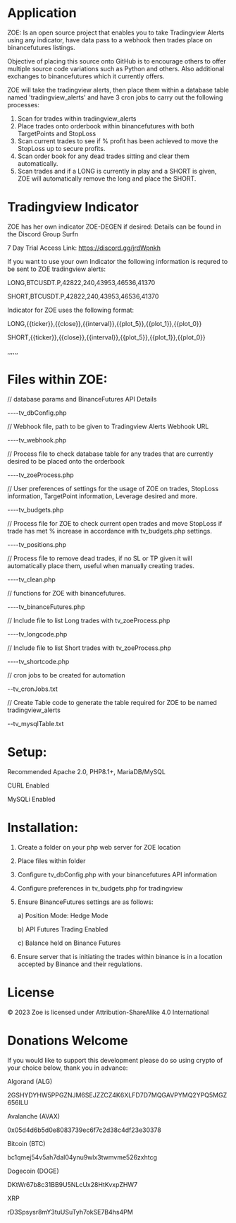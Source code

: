 Application
================================================================

ZOE: Is an open source project that enables you to take Tradingview Alerts using any indicator, have data pass to a webhook then trades place on binancefutures listings.

Objective of placing this source onto GitHub is to encourage others to offer multiple source code variations such as Python and others. Also additional exchanges to binancefutures which it currently offers.

ZOE will take the tradingview alerts, then place them within a database table named 'tradingview_alerts' and have 3 cron jobs to carry out the following processes:

1. Scan for trades within tradingview_alerts
2. Place trades onto orderbook within binancefutures with both TargetPoints and StopLoss
3. Scan current trades to see if % profit has been achieved to move the StopLoss up to secure profits.
4. Scan order book for any dead trades sitting and clear them automatically.
5. Scan trades and if a LONG is currently in play and a SHORT is given, ZOE will automatically remove the long and place the SHORT.

Tradingview Indicator
================================================================

ZOE has her own indicator ZOE-DEGEN if desired: Details can be found in the Discord Group Surfn

7 Day Trial Access Link: https://discord.gg/jrdWpnkh 

If you want to use your own Indicator the following information is requred to be sent to ZOE tradingview alerts:

LONG,BTCUSDT.P,42822,240,43953,46536,41370

SHORT,BTCUSDT.P,42822,240,43953,46536,41370


Indicator for ZOE uses the following format:

LONG,{{ticker}},{{close}},{{interval}},{{plot_5}},{{plot_1}},{{plot_0}}

SHORT,{{ticker}},{{close}},{{interval}},{{plot_5}},{{plot_1}},{{plot_0}}


<trade>,<symbol>,<price>,<timeline>,<targetPrice>,<High Fib>,<Low Fib>


Files within ZOE:
================================================================
// database params and BinanceFutures API Details

----tv_dbConfig.php  

// Webhook file, path to be given to Tradingview Alerts Webhook URL

----tv_webhook.php  

// Process file to check database table for any trades that are currently desired to be placed onto the orderbook

----tv_zoeProcess.php 

// User preferences of settings for the usage of ZOE on trades, StopLoss information, TargetPoint information, Leverage desired and more.

----tv_budgets.php 

// Process file for ZOE to check current open trades and move StopLoss if trade has met % increase in accordance with tv_budgets.php settings.

----tv_positions.php 

// Process file to remove dead trades, if no SL or TP given it will automatically place them, useful when manually creating trades.

----tv_clean.php 


// functions for ZOE with binancefutures.

----tv_binanceFutures.php 

// Include file to list Long trades with tv_zoeProcess.php

----tv_longcode.php 

// Include file to list Short trades with tv_zoeProcess.php

----tv_shortcode.php 


// cron jobs to be created for automation

--tv_cronJobs.txt 

// Create Table code to generate the table required for ZOE to be named tradingview_alerts

--tv_mysqlTable.txt 



Setup:
================================================================

Recommended Apache 2.0, PHP8.1+, MariaDB/MySQL

CURL Enabled

MySQLi Enabled


Installation:
================================================================

1. Create a folder on your php web server for ZOE location
   
2. Place files within folder
   
3. Configure tv_dbConfig.php with your binancefutures API information
   
4. Configure preferences in tv_budgets.php for tradingview
   
5. Ensure BinanceFutures settings are as follows:

    a) Position Mode: Hedge Mode

    b) API Futures Trading Enabled

    c) Balance held on Binance Futures

6. Ensure server that is initiating the trades within binance is in a location accepted by Binance and their regulations.


License
================================================================
© 2023 Zoe is licensed under Attribution-ShareAlike 4.0 International 



Donations Welcome
================================================================

If you would like to support this development please do so using crypto of your choice below, thank you in advance:

Algorand (ALG)

2GSHYDYHW5PPGZNJM6SEJZZCZ4K6XLFD7D7MQGAVPYMQ2YPQ5MGZ656ILU


Avalanche (AVAX)

0x05d4d6b5d0e8083739ec6f7c2d38c4df23e30378


Bitcoin (BTC)

bc1qmej54v5ah7dal04ynu9wlx3twmvme526zxhtcg 


Dogecoin (DOGE)

DKtWr67b8c31BB9U5NLcUx28HtKvxpZHW7


XRP

rD3Spsysr8mY3tuUSuTyh7okSE7B4hs4PM




